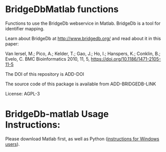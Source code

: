 # BridgeDbMatlab functions

Functions to use the BridgeDb webservice in Matlab. BridgeDb is a tool for identifier mapping.

Learn about BridgeDb at http://www.bridgedb.org/ and read about it in this paper:

Van Iersel, M.;  Pico, A.;  Kelder, T.;  Gao, J.;  Ho, I.;   Hanspers, K.;  Conklin, B.;  Evelo, C. BMC Bioinformatics 2010, 11, 5, https://doi.org/10.1186/1471-2105-11-5

The DOI of this repository is ADD-DOI

The source code of this package is available from ADD-BRIDGEDB-LINK

License: AGPL-3


# BridgeDb-matlab Usage Instructions:

Please download Matlab first, as well as Python ([instructions for Windows users](https://nl.mathworks.com/help/matlab/matlab_external/install-supported-python-implementation.html)).

